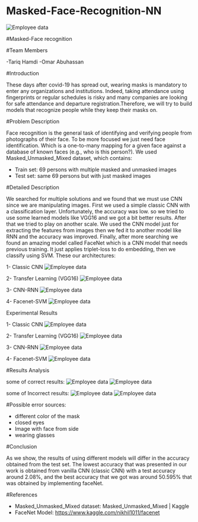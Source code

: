 # Masked-Face-Recognition-NN
![Employee data](https://github.com/Tariq-Hommadi/NN/blob/main/CNN%20Result.jpg?raw=true "Employee Data title")

#Masked-Face recognition

#Team Members

-Tariq Hamdi
-Omar Abuhassan


#Introduction

These days after covid-19 has spread out, wearing masks is mandatory
to enter any organizations and institutions. Indeed, taking attendance
using fingerprints or regular schedules is risky and many companies are
looking for safe attendance and departure registration.Therefore, we will
try to build models that recognize people while they keep their masks on.


#Problem Description

Face recognition is the general task of identifying and verifying people
from photographs of their face.
To be more focused we just need face identification. Which is a
one-to-many mapping for a given face against a database of known
faces (e.g., who is this person?).
We used Masked_Unmasked_Mixed dataset, which contains:
- Train set: 69 persons with multiple masked and unmasked images
- Test set: same 69 persons but with just masked images


#Detailed Description

We searched for multiple solutions and we found that we must use CNN
since we are manipulating images.
First we used a simple classic CNN with a classification layer.
Unfortunately, the accuracy was low. so we tried to use some learned
models like VGG16 and we got a bit better results.
After that we tried to play on another scale. We used the CNN model just
for extracting the features from images then we fed it to another model
like RNN and the accuracy was improved.
Finally, after more searching we found an amazing model called
FaceNet which is a CNN model that needs previous training. It just
applies triplet-loss to do embedding, then we classify using SVM.
These our architectures:

1- Classic CNN
![Employee data](https://github.com/Tariq-Hommadi/NN/blob/main/classic%20CNN.jpg?raw=true "Employee Data title")

2- Transfer Learning (VGG16)
![Employee data](https://github.com/Tariq-Hommadi/NN/blob/main/Transfer%20learning.jpg?raw=true "Employee Data title")

3- CNN-RNN
![Employee data](https://github.com/Tariq-Hommadi/NN/blob/main/CNN-RNN.jpg?raw=true "Employee Data title")

4- Facenet-SVM
![Employee data](https://github.com/Tariq-Hommadi/NN/blob/main/FaceNet-SVM.jpg?raw=true "Employee Data title")

Experimental Results

1- Classic CNN
![Employee data](https://github.com/Tariq-Hommadi/NN/blob/main/CNN%20Result.jpg?raw=true "Employee Data title")

2- Transfer Learning (VGG16)
![Employee data](https://github.com/Tariq-Hommadi/NN/blob/main/Transfer%20learning%20Result.jpg?raw=true "Employee Data title")

3- CNN-RNN
![Employee data](https://github.com/Tariq-Hommadi/NN/blob/main/CNN-RNN%20Result.jpg?raw=true "Employee Data title")

4- Facenet-SVM
![Employee data](https://github.com/Tariq-Hommadi/NN/blob/main/FaceNet-SVM%20Result.jpg?raw=true "Employee Data title")


#Results Analysis

some of correct results:
![Employee data](https://github.com/Tariq-Hommadi/NN/blob/main/CR1.jpg?raw=true "Employee Data title")
![Employee data](https://github.com/Tariq-Hommadi/NN/blob/main/CR2.jpg?raw=true "Employee Data title")

some of Incorrect results:
![Employee data](https://github.com/Tariq-Hommadi/NN/blob/main/ICR1.jpg?raw=true "Employee Data title")
![Employee data](https://github.com/Tariq-Hommadi/NN/blob/main/ICR2.jpg?raw=true "Employee Data title")

#Possible error sources:

- different color of the mask
- closed eyes
- Image with face from side
- wearing glasses


#Conclusion

As we show, the results of using different models will differ in the
accuracy obtained from the test set. The lowest accuracy that was
presented in our work is obtained from vanilla CNN (classic CNN) with a
test accuracy around 2.08%, and the best accuracy that we got was
around 50.595% that was obtained by implementing faceNet.


#References
- Masked_Unmasked_Mixed dataset: Masked_Unmasked_Mixed |
Kaggle
- FaceNet Model: https://www.kaggle.com/nikhil1011/facenet
